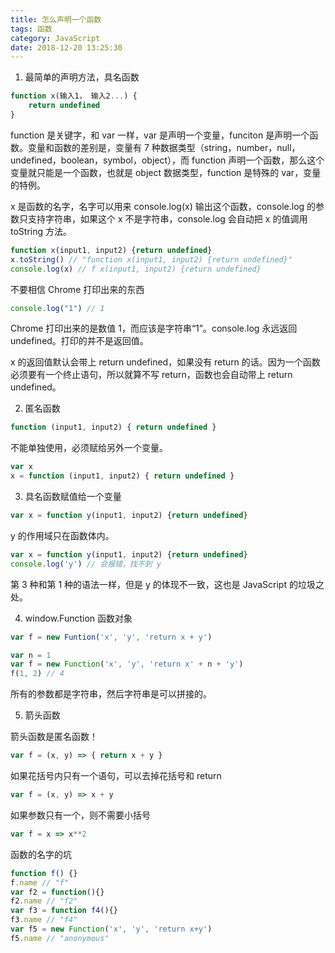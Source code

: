 ```yaml
---
title: 怎么声明一个函数
tags: 函数
category: JavaScript
date: 2018-12-20 13:25:30
---
```



1. 最简单的声明方法，具名函数

```js
function x(输入1， 输入2...) {
	return undefined
}
```

function 是关键字，和 var 一样，var 是声明一个变量，funciton 是声明一个函数。变量和函数的差别是，变量有 7 种数据类型（string，number，null，undefined，boolean，symbol，object），而 function 声明一个函数，那么这个变量就只能是一个函数，也就是 object 数据类型，function 是特殊的 var，变量的特例。

x 是函数的名字，名字可以用来 console.log(x) 输出这个函数，console.log 的参数只支持字符串，如果这个 x 不是字符串，console.log 会自动把 x 的值调用 toString 方法。

```js
function x(input1, input2) {return undefined}
x.toString() // "function x(input1, input2) {return undefined}"
console.log(x) // f x(input1, input2) {return undefined}
```

不要相信 Chrome 打印出来的东西

```js
console.log("1") // 1
```

Chrome 打印出来的是数值 1，而应该是字符串“1”。console.log 永远返回 undefined。打印的并不是返回值。

x 的返回值默认会带上 return undefined，如果没有 return 的话。因为一个函数必须要有一个终止语句，所以就算不写 return，函数也会自动带上 return undefined。

2. 匿名函数

```js
function (input1, input2) { return undefined }
```

不能单独使用，必须赋给另外一个变量。

```js
var x
x = function (input1, input2) { return undefined }
```

3. 具名函数赋值给一个变量

```js
var x = function y(input1, input2) {return undefined}
```

y 的作用域只在函数体内。

```js
var x = function y(input1, input2) {return undefined}
console.log('y') // 会报错，找不到 y
```

第 3 种和第 1 种的语法一样，但是 y 的体现不一致，这也是 JavaScript 的垃圾之处。

4. window.Function 函数对象

```js
var f = new Funtion('x', 'y', 'return x + y')
```

```js
var n = 1
var f = new Function('x', 'y', 'return x' + n + 'y')
f(1, 2) // 4
```

所有的参数都是字符串，然后字符串是可以拼接的。

5. 箭头函数

箭头函数是匿名函数！

```js
var f = (x, y) => { return x + y }
```

如果花括号内只有一个语句，可以去掉花括号和 return

```js
var f = (x, y) => x + y
```

如果参数只有一个，则不需要小括号

```js
var f = x => x**2
```

函数的名字的坑

```js
function f() {}
f.name // "f"
var f2 = function(){}
f2.name // "f2"
var f3 = function f4(){}
f3.name // "f4"
var f5 = new Function('x', 'y', 'return x+y')
f5.name // "anonymous"
```



